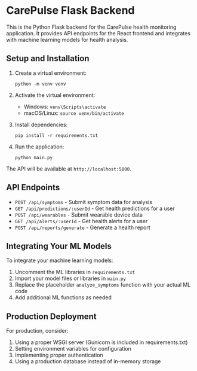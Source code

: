 
# CarePulse Flask Backend

This is the Python Flask backend for the CarePulse health monitoring application. It provides API endpoints for the React frontend and integrates with machine learning models for health analysis.

## Setup and Installation

1. Create a virtual environment:
   ```
   python -m venv venv
   ```

2. Activate the virtual environment:
   - Windows: `venv\Scripts\activate`
   - macOS/Linux: `source venv/bin/activate`

3. Install dependencies:
   ```
   pip install -r requirements.txt
   ```

4. Run the application:
   ```
   python main.py
   ```

The API will be available at `http://localhost:5000`.

## API Endpoints

- `POST /api/symptoms` - Submit symptom data for analysis
- `GET /api/predictions/:userId` - Get health predictions for a user
- `POST /api/wearables` - Submit wearable device data
- `GET /api/alerts/:userId` - Get health alerts for a user
- `POST /api/reports/generate` - Generate a health report

## Integrating Your ML Models

To integrate your machine learning models:

1. Uncomment the ML libraries in `requirements.txt`
2. Import your model files or libraries in `main.py`
3. Replace the placeholder `analyze_symptoms` function with your actual ML code
4. Add additional ML functions as needed

## Production Deployment

For production, consider:

1. Using a proper WSGI server (Gunicorn is included in requirements.txt)
2. Setting environment variables for configuration
3. Implementing proper authentication
4. Using a production database instead of in-memory storage
